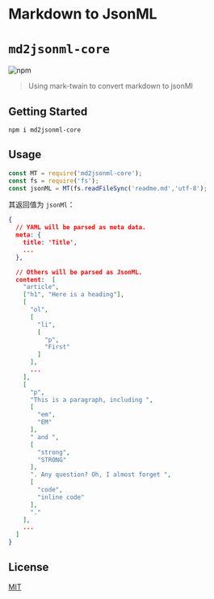 # Markdown to JsonML
# `md2jsonml-core`

![npm](https://img.shields.io/npm/v/md2jsonml-core?color=rgb%280%2C%20126%2C%20198%29&style=flat-square)

> Using mark-twain to convert markdown to jsonMl

## Getting Started

```
npm i md2jsonml-core
```

## Usage

```javascript
const MT = require('md2jsonml-core');
const fs = require('fs');
const jsonML = MT(fs.readFileSync('readme.md','utf-8');
```

其返回值为 `jsonMl`：

```json
{
  // YAML will be parsed as meta data.
  meta: {
    title: 'Title',
    ...
  },

  // Others will be parsed as JsonML.
  content:  [
    "article",
    ["h1", "Here is a heading"],
    [
      "ol",
      [
        "li",
        [
          "p",
          "First"
        ]
      ],
      ...
    ],
    [
      "p",
      "This is a paragraph, including ",
      [
        "em",
        "EM"
      ],
      " and ",
      [
        "strong",
        "STRONG"
      ],
      ". Any question? Oh, I almost forget ",
      [
        "code",
        "inline code"
      ],
      "."
    ],
    ...
  ]
}
```

## License

[MIT](https://github.com/michaelycy/md2jsonml-loader/blob/master/LICENSE)
